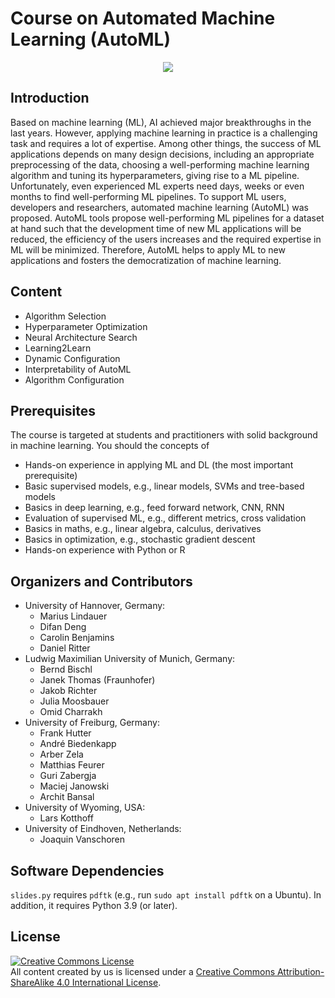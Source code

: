 # Course on Automated Machine Learning (AutoML)

<p align="center">
 <img src="https://user-images.githubusercontent.com/5947529/114671195-1accee00-9d04-11eb-93e9-3b981b007977.png" />
</p>


## Introduction

Based on machine learning (ML), AI achieved major breakthroughs in the last years. However, applying machine learning in practice is a challenging task and requires a lot of expertise. Among other things, the success of ML applications depends on many design decisions, including an appropriate preprocessing of the data, choosing a well-performing machine learning algorithm and tuning its hyperparameters, giving rise to a ML pipeline. Unfortunately, even experienced ML experts need days, weeks or even months to find well-performing ML pipelines. To support ML users, developers and researchers, automated machine learning (AutoML) was proposed. AutoML tools propose well-performing ML pipelines for a dataset at hand such that the development time of new ML applications will be reduced, the efficiency of the users increases and the required expertise in ML will be minimized. Therefore, AutoML helps to apply ML to new applications and fosters the democratization of machine learning.

## Content

* Algorithm Selection
* Hyperparameter Optimization
* Neural Architecture Search
* Learning2Learn
* Dynamic Configuration
* Interpretability of AutoML
* Algorithm Configuration

## Prerequisites

The course is targeted at students and practitioners with solid background in machine learning. You should the concepts of

* Hands-on experience in applying ML and DL (the most important prerequisite)
* Basic supervised models, e.g., linear models, SVMs and tree-based models
* Basics in deep learning, e.g., feed forward network, CNN, RNN
* Evaluation of supervised ML, e.g., different metrics, cross validation
* Basics in maths, e.g., linear algebra, calculus, derivatives
* Basics in optimization, e.g., stochastic gradient descent
* Hands-on experience with Python or R

## Organizers and Contributors

* University of Hannover, Germany:
  * Marius Lindauer
  * Difan Deng
  * Carolin Benjamins
  * Daniel Ritter
* Ludwig Maximilian University of Munich, Germany:
  * Bernd Bischl
  * Janek Thomas (Fraunhofer)
  * Jakob Richter
  * Julia Moosbauer
  * Omid Charrakh
* University of Freiburg, Germany:
  * Frank Hutter
  * André Biedenkapp
  * Arber Zela
  * Matthias Feurer
  * Guri Zabergja
  * Maciej Janowski
  * Archit Bansal
* University of Wyoming, USA:
  * Lars Kotthoff
* University of Eindhoven, Netherlands:
  * Joaquin Vanschoren

## Software Dependencies

`slides.py` requires `pdftk` (e.g., run `sudo apt install pdftk` on a Ubuntu). In addition, it requires Python 3.9 (or later).

## License

<a rel="license" href="http://creativecommons.org/licenses/by-sa/4.0/"><img alt="Creative Commons License" style="border-width:0" src="https://i.creativecommons.org/l/by-sa/4.0/88x31.png" /></a><br />All content created by us is licensed under a <a rel="license" href="http://creativecommons.org/licenses/by-sa/4.0/">Creative Commons Attribution-ShareAlike 4.0 International License</a>.
